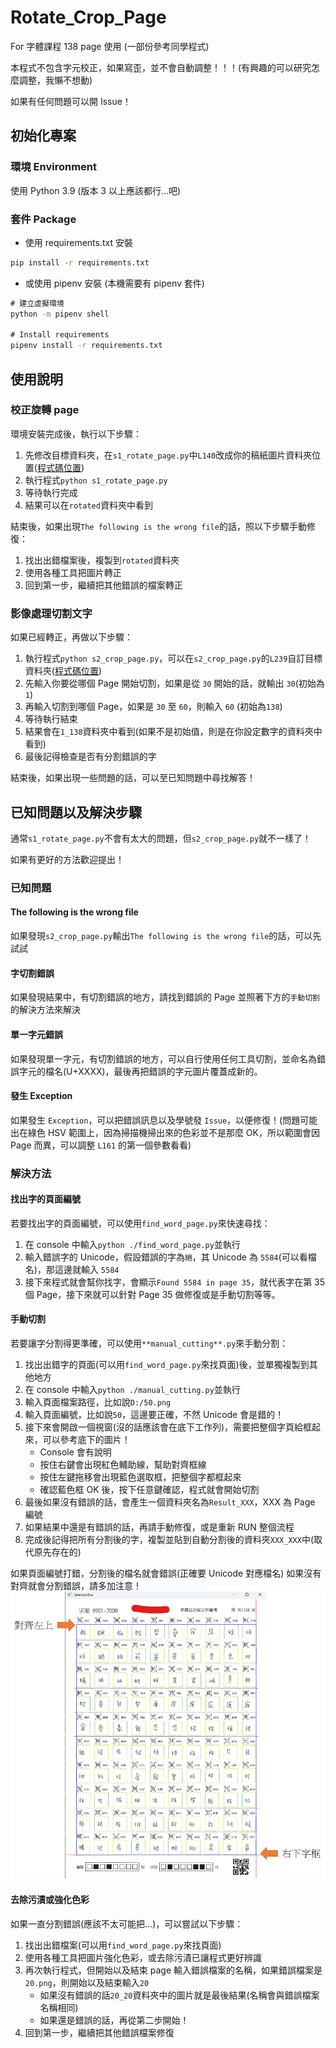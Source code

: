 # Rotate_Crop_Page

For 字體課程 138 page 使用 (一部份參考同學程式)

本程式不包含字元校正，如果寫歪，並不會自動調整！！！(有興趣的可以研究怎麼調整，我懶不想動)

如果有任何問題可以開 Issue！

## 初始化專案

### 環境 Environment

使用 Python 3.9 (版本 3 以上應該都行...吧)

### 套件 Package

-   使用 requirements.txt 安裝

```cmd
pip install -r requirements.txt
```

-   或使用 pipenv 安裝 (本機需要有 pipenv 套件)

```cmd
# 建立虛擬環境
python -m pipenv shell

# Install requirements
pipenv install -r requirements.txt
```

## 使用說明

### 校正旋轉 page

環境安裝完成後，執行以下步驟：

1. 先修改目標資料夾，在`s1_rotate_page.py`中`L140`改成你的稿紙圖片資料夾位置([程式碼位置](https://github.com/NTUT-kyle/Rotate_Crop_Page/blob/main/s1_rotate_page.py#L140))
2. 執行程式`python s1_rotate_page.py`
3. 等待執行完成
4. 結果可以在`rotated`資料夾中看到

結束後，如果出現`The following is the wrong file`的話，照以下步驟手動修復：

1. 找出出錯檔案後，複製到`rotated`資料夾
2. 使用各種工具把圖片轉正
3. 回到第一步，繼續把其他錯誤的檔案轉正

### 影像處理切割文字

如果已經轉正，再做以下步驟：

1. 執行程式`python s2_crop_page.py`，可以在`s2_crop_page.py`的`L239`自訂目標資料夾([程式碼位置](https://github.com/NTUT-kyle/Rotate_Crop_Page/blob/main/s2_crop_page.py#L239))
2. 先輸入你要從哪個 Page 開始切割，如果是從 `30` 開始的話，就輸出 `30`(初始為 `1`)
3. 再輸入切割到哪個 Page，如果是 `30` 至 `60`，則輸入 `60` (初始為`138`)
4. 等待執行結束
5. 結果會在`1_138`資料夾中看到(如果不是初始值，則是在你設定數字的資料夾中看到)
6. 最後記得檢查是否有分割錯誤的字

結束後，如果出現一些問題的話，可以至已知問題中尋找解答！

## 已知問題以及解決步驟

通常`s1_rotate_page.py`不會有太大的問題，但`s2_crop_page.py`就不一樣了！

如果有更好的方法歡迎提出！

### 已知問題

#### The following is the wrong file

如果發現`s2_crop_page.py`輸出`The following is the wrong file`的話，可以先試試

#### 字切割錯誤

如果發現結果中，有切割錯誤的地方，請找到錯誤的 Page 並照著下方的`手動切割`的解決方法來解決

#### 單一字元錯誤

如果發現單一字元，有切割錯誤的地方，可以自行使用任何工具切割，並命名為錯誤字元的檔名(U+XXXX)，最後再把錯誤的字元圖片覆蓋成新的。

#### 發生 Exception

如果發生 `Exception`，可以把錯誤訊息以及學號發 `Issue`，以便修復！(問題可能出在綠色 HSV 範圍上，因為掃描機掃出來的色彩並不是那麼 OK，所以範圍會因 Page 而異，可以調整 `L161` 的第一個參數看看)

### 解決方法
#### 找出字的頁面編號

若要找出字的頁面編號，可以使用`find_word_page.py`來快速尋找：

1. 在 console 中輸入`python ./find_word_page.py`並執行
2. 輸入錯誤字的 Unicode，假設錯誤的字為`絕`，其 Unicode 為 `5584`(可以看檔名)，那這邊就輸入 `5584`
3. 接下來程式就會幫你找字，會顯示`Found 5584 in page 35`，就代表字在第 35 個 Page，接下來就可以針對 Page 35 做修復或是手動切割等等。
#### 手動切割

若要讓字分割得更準確，可以使用`**manual_cutting**.py`來手動分割：

1. 找出出錯字的頁面(可以用`find_word_page.py`來找頁面)後，並單獨複製到其他地方
2. 在 console 中輸入`python ./manual_cutting.py`並執行
3. 輸入頁面檔案路徑，比如說`D:/50.png`
4. 輸入頁面編號，比如說`50`，這邊要正確，不然 Unicode 會是錯的！
5. 接下來會開啟一個視窗(沒的話應該會在底下工作列)，需要把整個字頁給框起來，可以參考底下的圖片！
    -  Console 會有說明
    -  按住右鍵會出現紅色輔助線，幫助對齊框線
    -  按住左鍵拖移會出現藍色選取框，把整個字都框起來
    -  確認藍色框 OK 後，按下任意鍵確認，程式就會開始切割
6. 最後如果沒有錯誤的話，會產生一個資料夾名為`Result_XXX`，XXX 為 Page 編號
7. 如果結果中還是有錯誤的話，再請手動修復，或是重新 RUN 整個流程
8. 完成後記得把所有分割後的字，複製並貼到自動分割後的資料夾`XXX_XXX`中(取代原先存在的)

如果頁面編號打錯，分割後的檔名就會錯誤(正確要 Unicode 對應檔名)
如果沒有對齊就會分割錯誤，請多加注意！
![選取範例圖片](./example.png)


#### 去除污漬或強化色彩

如果一直分割錯誤(應該不太可能把...)，可以嘗試以下步驟：

1. 找出出錯檔案(可以用`find_word_page.py`來找頁面)
2. 使用各種工具把圖片強化色彩，或去除污漬已讓程式更好辨識
3. 再次執行程式，但開始以及結束 page 輸入錯誤檔案的名稱，如果錯誤檔案是`20.png`，則開始以及結束輸入`20`
    - 如果沒有錯誤的話`20_20`資料夾中的圖片就是最後結果(名稱會與錯誤檔案名稱相同)
    - 如果還是錯誤的話，再從第二步開始！
4. 回到第一步，繼續把其他錯誤檔案修復
